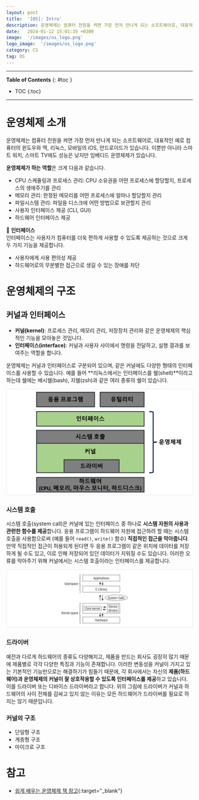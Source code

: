 ```yaml
---
layout: post
title:  '[OS]: Intro'
description: 운영체제는 컴퓨터 전원을 켜면 가장 먼저 만나게 되는 소프트웨어로, 대표적인 예로 컴퓨터의 윈도우와 맥, 리눅스, 모바일의 iOS, 안드로이드가 있습니다.
date:   2024-01-12 15:01:35 +0300
image:  '/images/os_logo.png'
logo_image:  '/images/os_logo.png'
category: CS
tag: OS
---
```


---
**Table of Contents**
{: #toc }
*  TOC
{:toc}
---
# 운영체제 소개
운영체제는 컴퓨터 전원을 켜면 가장 먼저 만나게 되는 소프트웨어로, 대표적인 예로 컴퓨터의 윈도우와 맥, 리눅스, 모바일의 iOS, 안드로이드가 있습니다. 이뿐만 아니라 스마트 워치, 스마트 TV에도 성능은 낮지만 임베디드 운영체제가 있습니다.  

**운영체제가 하는 역할**은 크게 다음과 같습니다.  
- CPU 스케줄링과 프로세스 관리: CPU 소유권을 어떤 프로세스에 할당할지, 프로세스의 생애주기를 관리
- 메모리 관리: 한정된 메모리를 어떤 프로세스에 얼마나 할당할지 관리
- 파일시스템 관리: 파일을 디스크에 어떤 방법으로 보관할지 관리
- 사용자 인터페이스 제공 (CLI, GUI) 
- 하드웨어 인터페이스 제공  

🦊 **인터페이스**  
인터페이스는 사용자가 컴퓨터를 더욱 편하게 사용할 수 있도록 제공하는 것으로 크게 두 가지 기능을 제공합니다.  

- 사용자에게 사용 편의성 제공
- 하드웨어로의 무분별한 접근으로 생길 수 있는 장애를 차단


# 운영체제의 구조
## 커널과 인터페이스  
- **커널(kernel)**: 프로세스 관리, 메모리 관리, 저장장치 관리와 같은  운영체제의 핵심적인 기능을 모아놓은 것입니다.
- **인터페이스(interface)**: 커널과 사용자 사이에서 명령을 전달하고, 실행 결과를 보여주는 역할을 합니다.   

운영체제는 커널과 인터페이스로 구분되어 있으며, 같은 커널에도 다양한 형태의 인터페이스를 사용할 수 있습니다. 예를 들어 **리눅스에서는 인터페이스를 쉘(shell)**이라고 하는데 쉘에는 배시쉘(bash), 지쉘(zsh)과 같은 여러 종류의 쉘이 있습니다.  

![](../../images/os_1.png)

### 시스템 호출
시스템 호출(system call)은 커널에 있는 인터페이스 중 하나로 **시스템 자원의 사용과 관련한 함수를 제공**합니다. 응용 프로그램이 하드웨어 자원에 접근하려 할 때는 시스템 호출을 사용함으로써 (예를 들어 `read()`, `write()` 함수) **직접적인 접근을 막아줍니다**. 만약 직접적인 접근이 허용되게 된다면 두 응용 프로그램이 같은 위치에 데이터를 저장하게 될 수도 있고, 이로 인해 저장되어 있던 데이터가 지워질 수도 있습니다. 이러한 오류를 막아주기 위해 커널에서는 시스템 호출이라는 인터페이스를 제공합니다.  

![](/images/os_kernel_1.png)

### 드라이버
예전과 다르게 하드웨어의 종류도 다양해지고, 제품을 만드는 회사도 굉장히 많기 때문에 제품별로 각각 다양한 특징과 기능이 존재합니다. 이러한 변동성을 커널이 가지고 있는 기본적인 기능만으로는 해결하기가 힘들기 때문에, 각 회사에서는 자신의 **제품(하드웨어)과 운영체제의 커널이 잘 상호작용할 수 있도록 인터페이스를 제공**하고 있습니다. 이를 드라이버 또는 디바이스 드라이버라고 합니다. 위의 그림에 드라이버가 커널과 하드웨어의 사이 전체를 감싸고 있지 않는 이유는 모든 하드웨어가 드라이버를 필요로 하지는 않기 때문입니다.  

### 커널의 구조

- 단일형 구조
- 계층형 구조
- 마이크로 구조

# 참고
- [쉽게 배우는 운영체제 책 참고](http://www.kyobobook.co.kr/product/detailViewKor.laf?mallGb=KOR&ejkGb=KOR&barcode=9791156644071){:target="_blank"}